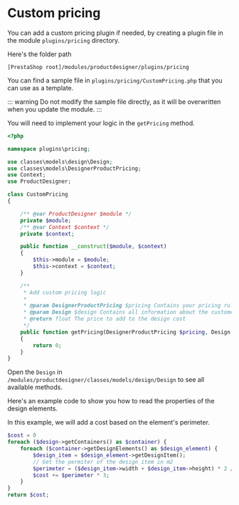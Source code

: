 # Custom pricing

You can add a custom pricing plugin if needed, by creating a plugin file in the module `plugins/pricing`
directory.

Here's the folder path
```
[PrestaShop root]/modules/productdesigner/plugins/pricing
```

You can find a sample file in `plugins/pricing/CustomPricing.php` that you can use as a template.

::: warning
Do not modify the sample file directly, as it will be overwritten when you update the module.
:::

You will need to implement your logic in the `getPricing` method.

```php
<?php

namespace plugins\pricing;

use classes\models\design\Design;
use classes\models\DesignerProductPricing;
use Context;
use ProductDesigner;

class CustomPricing
{

    /** @var ProductDesigner $module */
    private $module;
    /** @var Context $context */
    private $context;

    public function __construct($module, $context)
    {
        $this->module = $module;
        $this->context = $context;
    }

    /**
     * Add custom pricing logic
     * 
     * @param DesignerProductPricing $pricing Contains your pricing rules for the product
     * @param Design $design Contains all information about the customer design
     * @return float The price to add to the design cost
     */
    public function getPricing(DesignerProductPricing $pricing, Design $design)
    {
        return 0;
    }
}
```

Open the `Design` in `/modules/productdesigner/classes/models/design/Design` to see all available
methods.

Here's an example code to show you how to read the properties of the design elements.

In this example, we will add a cost based on the element's perimeter. 

```php 
$cost = 0
foreach ($design->getContainers() as $container) {
    foreach ($container->getDesignElements() as $design_element) {
        $design_item = $design_element->getDesignItem();
        // Get the permiter of the design item in m2
        $perimeter = ($design_item->width + $design_item->height) * 2 / 100;
        $cost += $perimeter * 3;
    }
}
return $cost;
```
